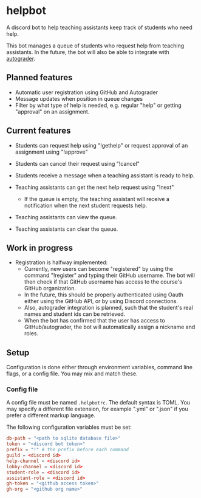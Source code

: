 # helpbot

A discord bot to help teaching assistants keep track of students who need help.

This bot manages a queue of students who request help from teaching assistants.
In the future, the bot will also be able to integrate with [autograder](https://github.com/autograde/quickfeed).

## Planned features

* Automatic user registration using GitHub and Autograder
* Message updates when position in queue changes
* Filter by what type of help is needed, e.g. regular "help" or getting "approval" on an assignment.

## Current features

* Students can request help using "!gethelp" or request approval of an assignment using "!approve"
* Students can cancel their request using "!cancel"
* Students receive a message when a teaching assistant is ready to help.

* Teaching assistants can get the next help request using "!next"
  * If the queue is empty, the teaching assistant will receive a notification when the next student requests help.
* Teaching assistants can view the queue.
* Teaching assistants can clear the queue.

## Work in progress

* Registration is halfway implemented:
  * Currently, new users can become "registered" by using the command "!register" and typing their GitHub username.
    The bot will then check if that GitHub username has access to the course's GitHub organization.
  * In the future, this should be properly authenticated using Oauth either using the GitHub API, or by using Discord connections.
  * Also, autograder integration is planned, such that the student's real names and student ids can be retrieved.
  * When the bot has confirmed that the user has access to GitHub/autograder, the bot will automatically assign a nickname and roles.

## Setup

Configuration is done either through environment variables, command line flags, or a config file.
You may mix and match these.

### Config file

A config file must be named `.helpbotrc`. The default syntax is TOML.
You may specify a different file extension, for example ".yml" or ".json" if you prefer a different markup language.

The following configuration variables must be set:

```toml
db-path = "<path to sqlite database file>"
token = "<discord bot token>"
prefix = "!" # the prefix before each command
guild = <discord id>
help-channel = <discord id>
lobby-channel = <discord id>
student-role = <discord id>
assistant-role = <discord id>
gh-token = "<github access token>"
gh-org = "<github org name>"
```
